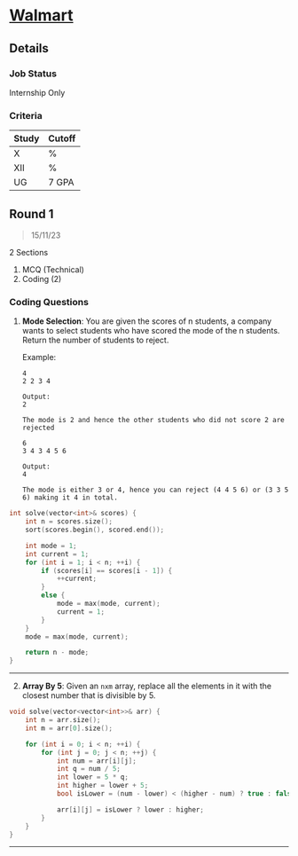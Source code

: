 # [Walmart](https://www.walmart.com)

## Details

### Job Status

Internship Only

### Criteria

| Study | Cutoff |
|-------|--------|
| X     | %      |
| XII   | %      |
| UG    | 7 GPA  |

[comment]: # (Any other details go under this. This is a comment)


[comment]: # (Details about the rounds go under this comment.)

## Round 1

> 15/11/23

[comment]: # (Summary of the sections and experience below this comment.)

2 Sections

1. MCQ (Technical)
2. Coding (2)

### Coding Questions

1. **Mode Selection**: You are given the scores of n students, a company wants to select students who have scored the mode of the n students. Return the number of students to reject.

    Example:
    ```
    4
    2 2 3 4

    Output:
    2

    The mode is 2 and hence the other students who did not score 2 are rejected

    6
    3 4 3 4 5 6

    Output:
    4

    The mode is either 3 or 4, hence you can reject (4 4 5 6) or (3 3 5 6) making it 4 in total.
    ```

[comment]: # (Add any resources or links or code to this question under this comment.)

```cpp
int solve(vector<int>& scores) {
    int n = scores.size();
    sort(scores.begin(), scored.end());

    int mode = 1;
    int current = 1;
    for (int i = 1; i < n; ++i) {
        if (scores[i] == scores[i - 1]) {
            ++current;
        }
        else {
            mode = max(mode, current);
            current = 1;
        }
    }
    mode = max(mode, current);

    return n - mode;
}
```

---

2. **Array By 5**: Given an `nxm` array, replace all the elements in it with the closest number that is divisible by 5.

[comment]: # (Add any resources or links or code to this question under this comment.)

```cpp
void solve(vector<vector<int>>& arr) {
    int n = arr.size();
    int m = arr[0].size();

    for (int i = 0; i < n; ++i) {
        for (int j = 0; j < n; ++j) {
            int num = arr[i][j];
            int q = num / 5;
            int lower = 5 * q;
            int higher = lower + 5;
            bool isLower = (num - lower) < (higher - num) ? true : false;

            arr[i][j] = isLower ? lower : higher;
        }
    }
}
```

---

